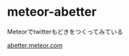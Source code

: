 meteor-abetter
==============

Meteorでtwitterもどきをつくってみている

<a href="http://abetter.meteor.com">abetter.meteor.com</a>
